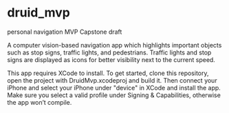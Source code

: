 # druid_mvp
personal navigation MVP Capstone draft


A computer vision-based navigation app  which highlights important objects such as stop signs, traffic lights, and pedestrians. Traffic lights and stop signs are displayed as icons for better visibility next to the current speed.

This app requires XCode to install. To get started, clone this repository, open the project with DruidMvp.xcodeproj and build it. Then connect your iPhone and select your iPhone under "device" in XCode and install the app. Make sure you select a valid profile under Signing & Capabilities, otherwise the app won’t compile.

